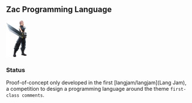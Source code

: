 ## Zac Programming Language

<img src=".README_assets/firstclass.png" height="100px">


### Status

Proof-of-concept only developed in the first [langjam/langjam](Lang Jam), a competition to design a programming language around the theme `first-class comments`.
